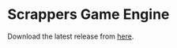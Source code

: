 # Scrappers Game Engine

Download the latest release from [here](https://github.com/ScrappersIO/Game-Engine/releases/latest).